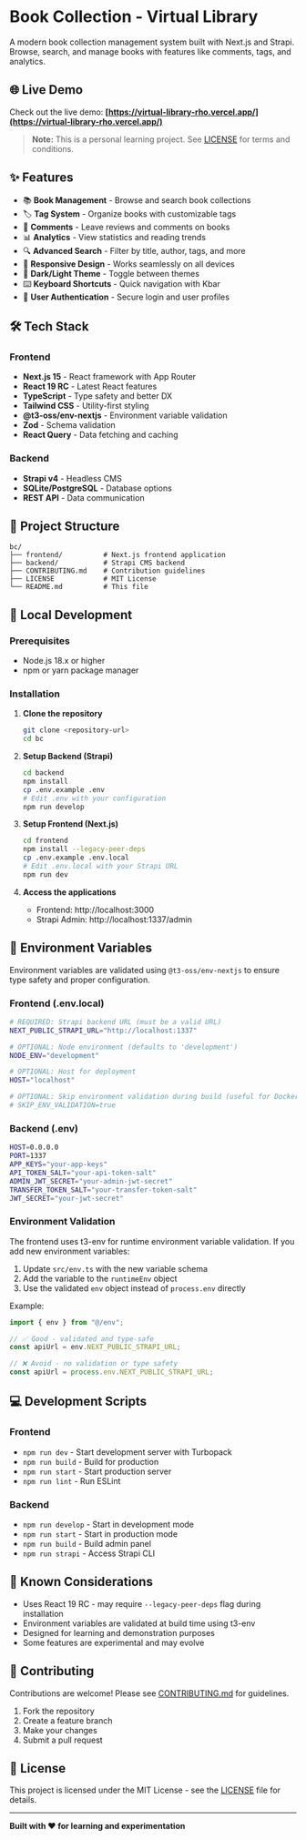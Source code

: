 # Book Collection - Virtual Library

A modern book collection management system built with Next.js and Strapi. Browse, search, and manage books with features like comments, tags, and analytics.

## 🌐 Live Demo

Check out the live demo: **[https://virtual-library-rho.vercel.app/](https://virtual-library-rho.vercel.app/)**

> **Note:** This is a personal learning project. See [LICENSE](LICENSE) for terms and conditions.

## ✨ Features

- 📚 **Book Management** - Browse and search book collections
- 🏷️ **Tag System** - Organize books with customizable tags
- 💬 **Comments** - Leave reviews and comments on books
- 📊 **Analytics** - View statistics and reading trends
- 🔍 **Advanced Search** - Filter by title, author, tags, and more
- 📱 **Responsive Design** - Works seamlessly on all devices
- 🌙 **Dark/Light Theme** - Toggle between themes
- ⌨️ **Keyboard Shortcuts** - Quick navigation with Kbar
- 🔐 **User Authentication** - Secure login and user profiles

## 🛠️ Tech Stack

### Frontend

- **Next.js 15** - React framework with App Router
- **React 19 RC** - Latest React features
- **TypeScript** - Type safety and better DX
- **Tailwind CSS** - Utility-first styling
- **@t3-oss/env-nextjs** - Environment variable validation
- **Zod** - Schema validation
- **React Query** - Data fetching and caching

### Backend

- **Strapi v4** - Headless CMS
- **SQLite/PostgreSQL** - Database options
- **REST API** - Data communication

## 📁 Project Structure

```
bc/
├── frontend/          # Next.js frontend application
├── backend/           # Strapi CMS backend
├── CONTRIBUTING.md    # Contribution guidelines
├── LICENSE            # MIT License
└── README.md          # This file
```

## 🚀 Local Development

### Prerequisites

- Node.js 18.x or higher
- npm or yarn package manager

### Installation

1. **Clone the repository**

   ```bash
   git clone <repository-url>
   cd bc
   ```

2. **Setup Backend (Strapi)**

   ```bash
   cd backend
   npm install
   cp .env.example .env
   # Edit .env with your configuration
   npm run develop
   ```

3. **Setup Frontend (Next.js)**

   ```bash
   cd frontend
   npm install --legacy-peer-deps
   cp .env.example .env.local
   # Edit .env.local with your Strapi URL
   npm run dev
   ```

4. **Access the applications**
   - Frontend: http://localhost:3000
   - Strapi Admin: http://localhost:1337/admin

## 🔧 Environment Variables

Environment variables are validated using `@t3-oss/env-nextjs` to ensure type safety and proper configuration.

### Frontend (.env.local)

```bash
# REQUIRED: Strapi backend URL (must be a valid URL)
NEXT_PUBLIC_STRAPI_URL="http://localhost:1337"

# OPTIONAL: Node environment (defaults to 'development')
NODE_ENV="development"

# OPTIONAL: Host for deployment
HOST="localhost"

# OPTIONAL: Skip environment validation during build (useful for Docker builds)
# SKIP_ENV_VALIDATION=true
```

### Backend (.env)

```bash
HOST=0.0.0.0
PORT=1337
APP_KEYS="your-app-keys"
API_TOKEN_SALT="your-api-token-salt"
ADMIN_JWT_SECRET="your-admin-jwt-secret"
TRANSFER_TOKEN_SALT="your-transfer-token-salt"
JWT_SECRET="your-jwt-secret"
```

### Environment Validation

The frontend uses t3-env for runtime environment variable validation. If you add new environment variables:

1. Update `src/env.ts` with the new variable schema
2. Add the variable to the `runtimeEnv` object
3. Use the validated `env` object instead of `process.env` directly

Example:

```typescript
import { env } from "@/env";

// ✅ Good - validated and type-safe
const apiUrl = env.NEXT_PUBLIC_STRAPI_URL;

// ❌ Avoid - no validation or type safety
const apiUrl = process.env.NEXT_PUBLIC_STRAPI_URL;
```

## 💻 Development Scripts

### Frontend

- `npm run dev` - Start development server with Turbopack
- `npm run build` - Build for production
- `npm run start` - Start production server
- `npm run lint` - Run ESLint

### Backend

- `npm run develop` - Start in development mode
- `npm run start` - Start in production mode
- `npm run build` - Build admin panel
- `npm run strapi` - Access Strapi CLI

## 🔧 Known Considerations

- Uses React 19 RC - may require `--legacy-peer-deps` flag during installation
- Environment variables are validated at build time using t3-env
- Designed for learning and demonstration purposes
- Some features are experimental and may evolve

## 🤝 Contributing

Contributions are welcome! Please see [CONTRIBUTING.md](CONTRIBUTING.md) for guidelines.

1. Fork the repository
2. Create a feature branch
3. Make your changes
4. Submit a pull request

## 📄 License

This project is licensed under the MIT License - see the [LICENSE](LICENSE) file for details.

---

**Built with ❤️ for learning and experimentation**
